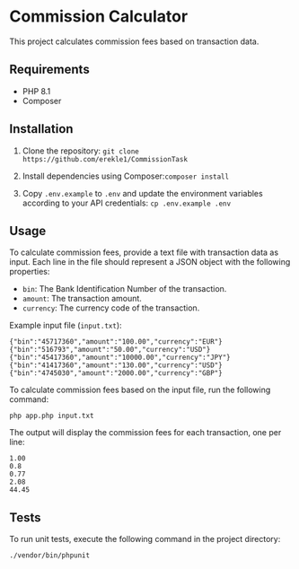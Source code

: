 # Commission Calculator

This project calculates commission fees based on transaction data.

## Requirements

- PHP 8.1 
- Composer

## Installation

1. Clone the repository:
```git clone https://github.com/erekle1/CommissionTask```

2. Install dependencies using Composer:```composer install```
3. Copy `.env.example` to `.env` and update the environment variables according to your API credentials:
```cp .env.example .env```

## Usage

To calculate commission fees, provide a text file with transaction data as input. Each line in the file should represent a JSON object with the following properties:

- `bin`: The Bank Identification Number of the transaction.
- `amount`: The transaction amount.
- `currency`: The currency code of the transaction.

Example input file (`input.txt`):
```
{"bin":"45717360","amount":"100.00","currency":"EUR"}
{"bin":"516793","amount":"50.00","currency":"USD"}
{"bin":"45417360","amount":"10000.00","currency":"JPY"}
{"bin":"41417360","amount":"130.00","currency":"USD"}
{"bin":"4745030","amount":"2000.00","currency":"GBP"}
```
To calculate commission fees based on the input file, run the following command:
```console
php app.php input.txt
```
The output will display the commission fees for each transaction, one per line:
```
1.00
0.8
0.77
2.08
44.45
```

## Tests

To run unit tests, execute the following command in the project directory:
```
./vendor/bin/phpunit
```










